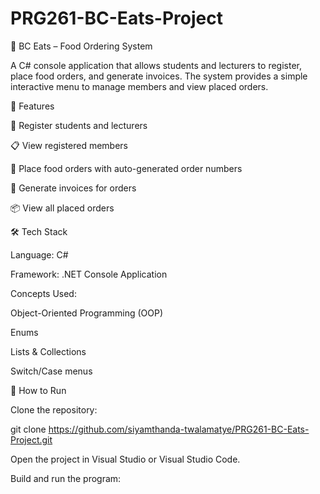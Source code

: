 # PRG261-BC-Eats-Project
🍴 BC Eats – Food Ordering System

A C# console application that allows students and lecturers to register, place food orders, and generate invoices. The system provides a simple interactive menu to manage members and view placed orders.

📌 Features

👤 Register students and lecturers

📋 View registered members

🛒 Place food orders with auto-generated order numbers

🧾 Generate invoices for orders

📦 View all placed orders

🛠️ Tech Stack

Language: C#

Framework: .NET Console Application

Concepts Used:

Object-Oriented Programming (OOP)

Enums

Lists & Collections

Switch/Case menus

🚀 How to Run

Clone the repository:

git clone https://github.com/siyamthanda-twalamatye/PRG261-BC-Eats-Project.git

Open the project in Visual Studio or Visual Studio Code.

Build and run the program:
